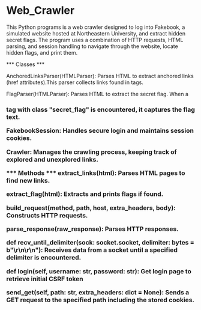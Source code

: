 # Web_Crawler


This Python programs is a web crawler designed to log into Fakebook, a simulated website hosted at Northeastern University, and extract hidden secret flags. The program uses a combination of HTTP requests, HTML parsing, and session handling to navigate through the website, locate hidden flags, and print them.


*** Classes ***

AnchoredLinksParser(HTMLParser): Parses HTML to extract anchored links (href attributes).This parser collects links found in <a> tags.

FlagParser(HTMLParser): Parses HTML to extract the secret flag. When a <h3> tag with class "secret_flag" is encountered, it captures the flag text.

FakebookSession: Handles secure login and maintains session cookies.

Crawler: Manages the crawling process, keeping track of explored and unexplored links.


*** Methods ***
extract_links(html): Parses HTML pages to find new links.

extract_flag(html): Extracts and prints flags if found.

build_request(method, path, host, extra_headers, body): Constructs HTTP requests.

parse_response(raw_response): Parses HTTP responses.

def recv_until_delimiter(sock: socket.socket, delimiter: bytes = b"\r\n\r\n"): Receives data from a socket until a specified delimiter is encountered.

def login(self, username: str, password: str): Get login page to retrieve initial CSRF token

send_get(self, path: str, extra_headers: dict = None): Sends a GET request to the specified path including the stored cookies.



